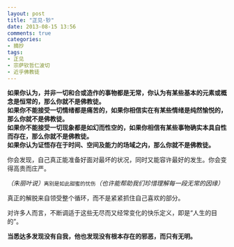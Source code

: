 ```yaml
---
layout: post
title: "正见·钞"
date: 2013-08-15 13:56
comments: true
categories: 
- 摘抄
tags:
- 正见
- 宗萨钦哲仁波切
- 近乎佛教徒
---
```


__如果你认为，并非一切和合或造作的事物都是无常，你认为有某些基本的元素或概念是恒常的，那么你就不是佛教徒。  
如果你不能接受一切情绪都是痛苦的，如果你相信实在有某些情绪是纯然愉悦的，那么你就不是佛教徒。  
如果你不能接受一切现象都是如幻而性空的，如果你相信有某些事物确实本具自性而存在，那么你就不是佛教徒。  
如果你认为证悟存在于时间、空间及能力的场域之内，那么你就不是佛教徒。__

你会发现，自己真正能准备好面对最坏的状况，同时又能容许最好的发生。你会变得高贵而庄严。

*（朱丽叶说）*`离别是如此甜蜜的忧伤`*（也许能帮助我们珍惜理解每一段无常的因缘）*

真正的解脱来自领受整个循环，而不是紧紧抓住自己喜欢的部分。

对许多人而言，不断调适于这些无尽而又经常变化的快乐定义，即是“人生的目的”。

__当悉达多发现没有自我，他也发现没有根本存在的邪恶，而只有无明。__
